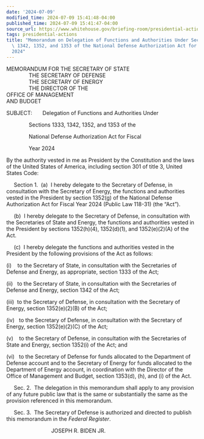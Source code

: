 ```yaml
---
date: '2024-07-09'
modified_time: 2024-07-09 15:41:48-04:00
published_time: 2024-07-09 15:41:47-04:00
source_url: https://www.whitehouse.gov/briefing-room/presidential-actions/2024/07/09/memorandum-on-delegation-of-functions-and-authorities-under-sections-1333-1342-1352-and-1353-of-the-national-defense-authorization-act-for-fiscal-year-2024/
tags: presidential-actions
title: "Memorandum on Delegation of Functions and Authorities Under Sections 1333,\
  \ 1342, 1352, and 1353 of the National Defense Authorization Act for Fiscal Year\_\
  2024"
---
```

 
MEMORANDUM FOR THE SECRETARY OF STATE  
               THE SECRETARY OF DEFENSE  
               THE SECRETARY OF ENERGY  
               THE DIRECTOR OF THE  
OFFICE OF MANAGEMENT  
AND BUDGET

SUBJECT:       Delegation of Functions and Authorities Under

               Sections 1333, 1342, 1352, and 1353 of the

               National Defense Authorization Act for Fiscal

               Year 2024

By the authority vested in me as President by the Constitution and the
laws of the United States of America, including section 301 of title 3,
United States Code:

     Section 1.  (a)  I hereby delegate to the Secretary of Defense, in
consultation with the Secretary of Energy, the functions and authorities
vested in the President by section 1352(g) of the National Defense
Authorization Act for Fiscal Year 2024 (Public Law 118-31) (the “Act”).

     (b)  I hereby delegate to the Secretary of Defense, in consultation
with the Secretaries of State and Energy, the functions and authorities
vested in the President by sections 1352(h)(4), 1352(d)(1), and
1352(e)(2)(A) of the Act.

     (c)  I hereby delegate the functions and authorities vested in the
President by the following provisions of the Act as follows:

(i)    to the Secretary of State, in consultation with the Secretaries
of Defense and Energy, as appropriate, section 1333 of the Act;

(ii)   to the Secretary of State, in consultation with the Secretaries
of Defense and Energy, section 1342 of the Act;

(iii)  to the Secretary of Defense, in consultation with the Secretary
of Energy, section 1352(e)(2)(B) of the Act;

(iv)   to the Secretary of Defense, in consultation with the Secretary
of Energy, section 1352(e)(2)(C) of the Act;

(v)    to the Secretary of Defense, in consultation with the Secretaries
of State and Energy, section 1352(i) of the Act; and

(vi)   to the Secretary of Defense for funds allocated to the Department
of Defense account and to the Secretary of Energy for funds allocated to
the Department of Energy account, in coordination with the Director of
the Office of Management and Budget, section 1353(d), (h), and (i) of
the Act.

     Sec. 2.  The delegation in this memorandum shall apply to any
provision of any future public law that is the same or substantially the
same as the provision referenced in this memorandum.

     Sec. 3.  The Secretary of Defense is authorized and directed to
publish this memorandum in the *Federal Register*.

                              JOSEPH R. BIDEN JR.
